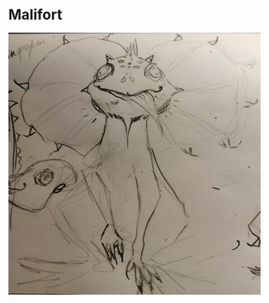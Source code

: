 # Malifort
![screenshot of sample](https://github.com/Lerok-art/Malifort/blob/master/KuTgq1QgDT4.jpg)
